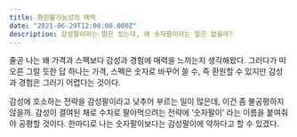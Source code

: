 ```yaml
---
title: 환원불가능성의 매력
date: "2021-06-29T12:00:00.000Z"
description: 감성팔이라는 말은 있는데, 왜 숫자팔이라는 말은 없을까?
---
```


줄곧 나는 왜 가격과 스펙보다 감성과 경험에 매력을 느끼는지 생각해왔다. 그러다가 떠오른 그럴 듯한 답 하나는 가격, 스펙은 숫자로 바꾸어 쓸 수, 즉 환원할 수 있지만 감성과 경험은 그러기 어렵다는 것이다.

감성에 호소하는 전략을 감성팔이라고 낮추어 부르는 일이 많은데, 이건 좀 불공평하지 않을까. 감성이 결여된 채로 수치로 팔아먹으려는 전략에 ‘숫자팔이’ 라는 이름을 붙여줘야 공평할 것이다. 한마디로 나는 숫자팔이보다는 감성팔이에 약하다고 할 수 있겠다. 